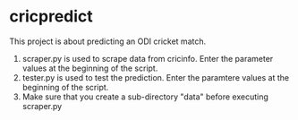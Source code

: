 # cricpredict
This project is about predicting an ODI cricket match.

1. scraper.py is used to scrape data from cricinfo. Enter the parameter values at the beginning of the script.
2. tester.py is used to test the prediction. Enter the paramtere values at the beginning of the script.
3. Make sure that you create a sub-directory "data" before executing scraper.py

